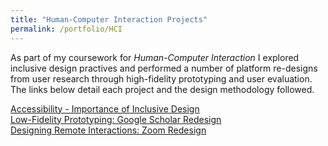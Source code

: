 ```yaml
---
title: "Human-Computer Interaction Projects"
permalink: /portfolio/HCI
---
```


As part of my coursework for *Human-Computer Interaction* I explored inclusive design practives and performed a number of platform re-designs from user research through high-fidelity prototyping and user evaluation. The links below detail each project and the design methodology followed. 

[Accessibility - Importance of Inclusive Design](/portfolio/HCI-Inclusive-Design-Blog)                               
[Low-Fidelity Prototyping: Google Scholar Redesign](/portfolio/HCI-Low-Fid-Protyping)              
[Designing Remote Interactions: Zoom Redesign](/portfolio/HCI-Designing-Remote-Interactions)                  
